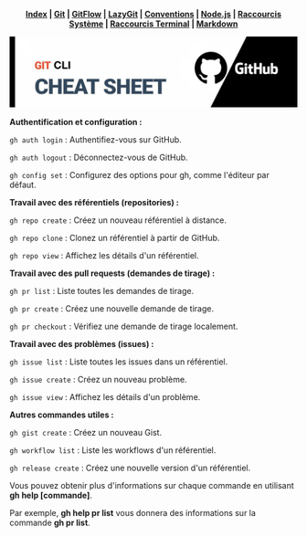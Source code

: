 <div align="center">

**[Index](/README.md) | [Git](/git/git.md) | [GitFlow](/git/gitflow.md) | [LazyGit](/git/lazygit.md) | [Conventions](/git/conventional-commits.md) | [Node.js](/node-js/node-js.md) | [Raccourcis Système](/shortcut-sys/shortcut.md) | [Raccourcis Terminal](/terminal/terminal.md) | [Markdown](/markdown/markdown.md)**

![banner](/git/git-pics/github-cli.png)

</div>

**Authentification et configuration :**

`gh auth login` : Authentifiez-vous sur GitHub.

`gh auth logout` : Déconnectez-vous de GitHub.

`gh config set` : Configurez des options pour gh, comme l'éditeur par défaut.

**Travail avec des référentiels (repositories) :**

`gh repo create` : Créez un nouveau référentiel à distance.

`gh repo clone` : Clonez un référentiel à partir de GitHub.

`gh repo view` : Affichez les détails d'un référentiel.

**Travail avec des pull requests (demandes de tirage) :**

`gh pr list` : Liste toutes les demandes de tirage.

`gh pr create` : Créez une nouvelle demande de tirage.

`gh pr checkout` : Vérifiez une demande de tirage localement.

**Travail avec des problèmes (issues) :**

`gh issue list` : Liste toutes les issues dans un référentiel.

`gh issue create` : Créez un nouveau problème.

`gh issue view` : Affichez les détails d'un problème.

**Autres commandes utiles :**

`gh gist create` : Créez un nouveau Gist.

`gh workflow list` : Liste les workflows d'un référentiel.

`gh release create` : Créez une nouvelle version d'un référentiel.

Vous pouvez obtenir plus d'informations sur chaque commande en utilisant **gh help [commande]**.

Par exemple, **gh help pr list** vous donnera des informations sur la commande **gh pr list**.